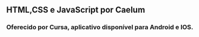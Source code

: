 ## HTML,CSS e JavaScript por Caelum
### Oferecido por Cursa, aplicativo disponível para Android e IOS.